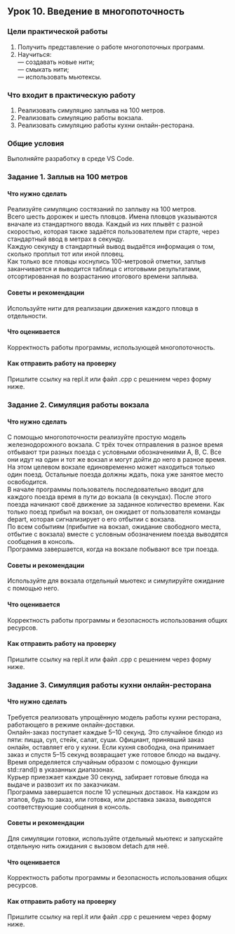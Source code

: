 ## Урок 10. Введение в многопоточность

### Цели практической работы

1. Получить представление о работе многопоточных программ.
2. Научиться:  
   — создавать новые нити;  
   — смыкать нити;  
   — использовать мьютексы.

### Что входит в практическую работу

1. Реализовать симуляцию заплыва на 100 метров.
2. Реализовать симуляцию работы вокзала.
3. Реализовать симуляцию работы кухни онлайн-ресторана.

### Общие условия

Выполняйте разработку в среде VS Code.

### Задание 1. Заплыв на 100 метров

#### Что нужно сделать

Реализуйте симуляцию состязаний по заплыву на 100 метров.  
Всего шесть дорожек и шесть пловцов. Имена пловцов указываются вначале из стандартного ввода. Каждый из них плывёт с разной скоростью, которая также задаётся пользователем при старте, через стандартный ввод в метрах в секунду.  
Каждую секунду в стандартный вывод выдаётся информация о том, сколько проплыл тот или иной пловец.  
Как только все пловцы коснулись 100-метровой отметки, заплыв заканчивается и выводится таблица с итоговыми результатами, отсортированная по возрастанию итогового времени заплыва.

#### Советы и рекомендации

Используйте нити для реализации движения каждого пловца в отдельности.

#### Что оценивается

Корректность работы программы, использующей многопоточность.

#### Как отправить работу на проверку

Пришлите ссылку на repl.it или файл .срр с решением через форму ниже.

### Задание 2. Симуляция работы вокзала

#### Что нужно сделать

С помощью многопоточности реализуйте простую модель железнодорожного вокзала.
С трёх точек отправления в разное время отбывают три разных поезда с условными обозначениями A, B, C. Все они идут на один и тот же вокзал и могут дойти до него в разное время.  
На этом целевом вокзале единовременно может находиться только один поезд. Остальные поезда должны ждать, пока уже занятое место освободится.  
В начале программы пользователь последовательно вводит для каждого поезда время в пути до вокзала (в секундах). После этого поезда начинают своё движение за заданное количество времени. Как только поезд прибыл на вокзал, он ожидает от пользователя команды depart, которая сигнализирует о его отбытии с вокзала.  
По всем событиям (прибытие на вокзал, ожидание свободного места, отбытие с вокзала) вместе с условным обозначением поезда выводятся сообщения в консоль.  
Программа завершается, когда на вокзале побывают все три поезда.

#### Советы и рекомендации

Используйте для вокзала отдельный мьютекс и симулируйте ожидание с помощью него.

#### Что оценивается

Корректность работы программы и безопасность использования общих ресурсов.

#### Как отправить работу на проверку

Пришлите ссылку на repl.it или файл .срр с решением через форму ниже.

### Задание 3. Симуляция работы кухни онлайн-ресторана

#### Что нужно сделать

Требуется реализовать упрощённую модель работы кухни ресторана, работающего в режиме онлайн-доставки.  
Онлайн-заказ поступает каждые 5–10 секунд. Это случайное блюдо из пяти: пицца, суп, стейк, салат, суши. Официант, принявший заказ онлайн, оставляет его у кухни. Если кухня свободна, она принимает заказ и спустя 5–15 секунд возвращает уже готовое блюдо на выдачу. Время определяется случайным образом с помощью функции std::rand() в указанных диапазонах.  
Курьер приезжает каждые 30 секунд, забирает готовые блюда на выдаче и развозит их по заказчикам.  
Программа завершается после 10 успешных доставок. На каждом из этапов, будь то заказ, или готовка, или доставка заказа, выводятся соответствующие сообщения в консоль.

#### Советы и рекомендации

Для симуляции готовки, используйте отдельный мьютекс и запускайте отдельную нить ожидания с вызовом detach для неё.

#### Что оценивается

Корректность работы программы и безопасность использования общих ресурсов.

#### Как отправить работу на проверку

Пришлите ссылку на repl.it или файл .срр с решением через форму ниже.
